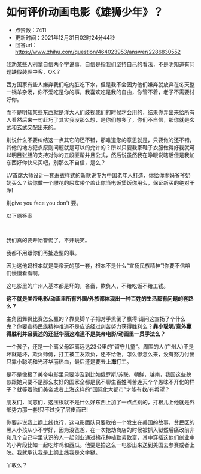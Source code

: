# 如何评价动画电影《雄狮少年》？
- 点赞数：7411
- 更新时间：2021年12月31日02时24分44秒
- 回答url：https://www.zhihu.com/question/464023953/answer/2286830552
<body>
 <p data-pid="hhIo-Nhn">我劝某些人别拿自信两个字说事，自信是指我们坚持自己的看法，不是明知道有问题缺假装理中客，OK？</p>
 <p data-pid="wJrgXx-E">西方国家有些人嫌弃我们吃内脏吃下水，但是我不会因为他们嫌弃就放弃在冬天整一锅羊杂汤，你不爱吃是你的事，我喜欢吃是我的自由，你管不着，老子不需要讨好你。</p>
 <p data-pid="xrsfcKAS">而不是明知某些东西就是洋大人们歧视我们的时候才会用的，结果你弄出来给所有人看然后来一句赶巧了其实我没那么想，是你们想多了，你们不自信，那你就是玄武和玄武交配出来的。</p>
 <p data-pid="OZOQ-Wyt">别说什么不要纠结这一点其它的还不错，那难道您的意思就是，只要做的还不错，其他的地方犯点原则问题就是可以的允许的？所以只要我家鞋子衣服做得好我就可以明目张胆的支持对你的五段匪帮并且公式，然后说虽然我在睁眼说瞎话但是我加东西好你快来买吧，别那么不自信，是么？</p>
 <p data-pid="M-mHNPO4">LV首席大师设计一套寿衣样式的新款说专为中国老年人打造，你给你爹妈爷爷奶奶买么？给你做一个雕花的尿盆带个盖让你当电饭煲饭你用么，保证新买的绝对干净!</p>
 <p data-pid="9fXeieQ9">别give you face you don't 要。</p>
 <p data-pid="_f-mO-5T">以下原答案</p>
 <p class="ztext-empty-paragraph"><br></p>
 <p data-pid="mPfmVkkr">我们真的要开始警惕了，不开玩笑。</p>
 <p data-pid="V1Ht38-a">我都不用跟你们再扯造型的事。</p>
 <p data-pid="oErtjSMw">因为这他妈根本就是美帝玩的那一套，根本不是什么“宣扬民族精神”!你要不信咱们慢慢看看啊。</p>
 <p data-pid="Ep2k90DE">这电影里的广州人基本都是坏的，吝啬，欺负人，不给吃饭不给工钱。</p>
 <p data-pid="lRgyf198"><b>这不就是美帝电影/动画里所有外国/外族都体现出一种百姓的生活都有问题的套路么？</b></p>
 <p data-pid="Ukbb_u86">主角团舞狮比赛怎么赢的？靠臭脚丫子把对手熏倒了赢得!请问这宣扬了个什么鬼？你要宣扬民族精神难道不是应该经过刻苦努力获得胜利么？<b>靠小聪明/意外赢得胜利并且表述的还挺华丽这难道不是美帝电影/动画里一贯手法么？</b></p>
 <p data-pid="GjDXWKHk">一个孩子，还是一个离父母距离远达23公里的“留守儿童”。周围的人(广州人)不是坏就是坏，欺负师傅，打工被工友欺负，还不给饭，怎么惨怎么来，没有努力付出只靠小聪明和光环华丽热血，最后还是要去<b>上海</b>打工。</p>
 <p data-pid="vAziTIjI">是不是像极了美帝电影里只要涉及到比如俄罗斯/苏联，朝鲜，越南，我国这些貌似跟她只要不是那么友好的国家全都是民不聊生百姓叫苦连天个个愚昧不开化的样子？就等着他们美帝或者上海这样的“国际化大都市”才能有救/有希望？</p>
 <p data-pid="Dt7JvxRc">朋友们，同志们，这压根就不是什么好东西上加了一点点别的，打根儿上他就是外部势力那一套!只不过换了层皮而已!</p>
 <p data-pid="YRqHnUwq">你要非说我上纲上线也行，这电影团队只要敢拍一个发生在美国的故事，贫民区的黑人小孩从小不学好，因为没爸爸，在一次抢劫商店的时候被抓入狱然后痛改前非和几个自己牢里认识的人一起创业通过棉花种植勤劳致富，其中穿插这他们创业中的小片段比如一起吃炸鸡和西瓜。他要是拍这么一电影出来送到美国去参赛或者上映。我就承认我是上纲上线我是文字狱。</p>
 <p data-pid="-CqjdRKC">丫敢么？</p>
 <p></p>
 <p></p>
</body>